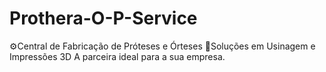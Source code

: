 # Prothera-O-P-Service
⚙️Central de Fabricação de Próteses e Órteses 🦿Soluções em Usinagem e Impressões 3D A parceira ideal para a sua empresa.
